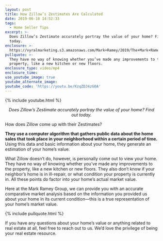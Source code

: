 ```yaml
---
layout: post
title: How Zillow’s Zestimates Are Calculated
date: 2019-06-18 14:52:33
tags:
  - Home Seller Tips
excerpt: >-
  Does Zillow’s Zestimate accurately portray the value of your home? Find out
  today.
enclosure: >-
  https://vyralmarketing.s3.amazonaws.com/Mark+Ramey/2019/The+Mark+Ramey+Group-+zillow.mp4
pullquote: >-
  They have no way of knowing whether you’ve made any improvements to the
  property, like a new kitchen or new floors.
enclosure_type: video/mp4
enclosure_time:
use_youtube_image: true
youtube_alternate_image:
youtube_code: 'https://youtu.be/KzqZDJ4zG0A'
---
```


{% include youtube.html %}

<p style="text-align: center;"><em>Does Zillow’s Zestimate accurately portray the value of your home? Find out today.</em></p>

How does Zillow come up with their Zestimates?

**They use a computer algorithm that gathers public data about the home sales that took place in your neighborhood within a certain period of time.** Using this data and basic information about your home, they generate an estimation of your home’s value.

What Zillow doesn’t do, however, is personally come out to view your home. They have no way of knowing whether you’ve made any improvements to the property, like a new kitchen or new floors. They also don’t know if your neighbor’s home is in ill-repair, or what condition your property is currently in. All these points do factor into your home’s actual market value.

Here at the Mark Ramey Group, we can provide you with an accurate comparative market analysis based on the information you provided us about your home in its current condition—this is a true representation of your home’s market value.

{% include pullquote.html %}

If you have any questions about your home’s value or anything related to real estate at all, feel free to reach out to us. We’d love the privilege of being your real estate resource.